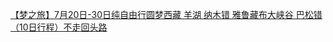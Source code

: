   
[【梦之旅】7月20日-30日纯自由行圆梦西藏 羊湖 纳木错 雅鲁藏布大峡谷 巴松错（10日行程）不走回头路](http://www.dianyue.me/archives/516/dksie4m4w8y5qf6y/)